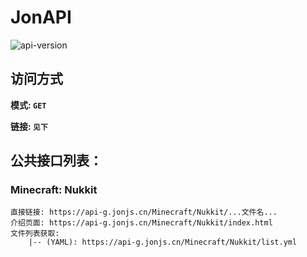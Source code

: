 # JonAPI

![api-version](https://img.shields.io/github/v/release/JonjsGithub/JonAPI.svg?style=for-the-badge&label=API%20版本&logo=appveyor)


## 访问方式

**模式: ```GET```**

**链接: ```见下```**

## 公共接口列表：

### Minecraft: Nukkit

    直接链接: https://api-g.jonjs.cn/Minecraft/Nukkit/...文件名...
    介绍页面: https://api-g.jonjs.cn/Minecraft/Nukkit/index.html
    文件列表获取:
        |-- (YAML): https://api-g.jonjs.cn/Minecraft/Nukkit/list.yml



